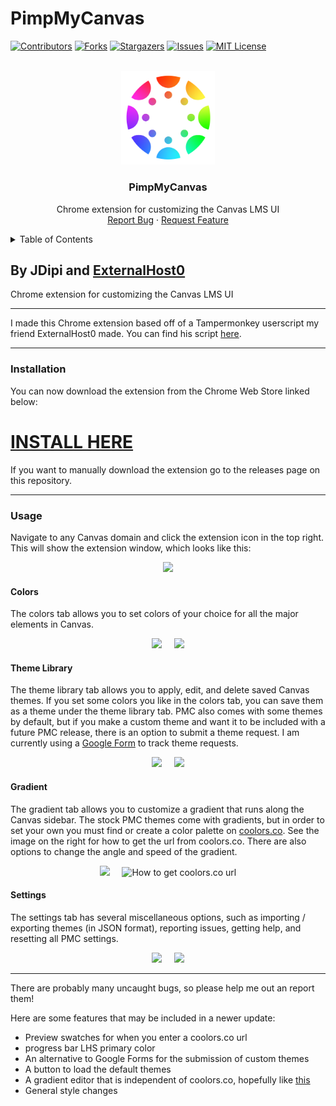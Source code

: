 # PimpMyCanvas

[![Contributors][contributors-shield]][contributors-url]
[![Forks][forks-shield]][forks-url]
[![Stargazers][stars-shield]][stars-url]
[![Issues][issues-shield]][issues-url]
[![MIT License][license-shield]][license-url]



<!-- PROJECT LOGO -->
<br />
<div align="center">
  <a href="https://github.com/JDipi/impMyCanvas">
    <img src="logo.svg" alt="Logo" width="150">
  </a>

<h3 align="center">PimpMyCanvas</h3>

  <p align="center">
Chrome extension for customizing the Canvas LMS UI
    <br />
    <a href="https://github.com/JDipi/impMyCanvas/issues">Report Bug</a>
    ·
    <a href="https://github.com/JDipi/impMyCanvas/issues">Request Feature</a>
  </p>
</div>


<!-- TABLE OF CONTENTS -->
<details>
  <summary>Table of Contents</summary>
  <ol>
    <li>
      <a href="#about-the-project">About The Project</a>
      <ul>
        <li><a href="#built-with">Built With</a></li>
      </ul>
    </li>
    <li>
      <a href="#getting-started">Getting Started</a>
      <ul>
        <li><a href="#prerequisites">Prerequisites</a></li>
        <li><a href="#installation">Installation</a></li>
      </ul>
    </li>
    <li><a href="#usage">Usage</a></li>
    <li><a href="#roadmap">Roadmap</a></li>
    <li><a href="#contributing">Contributing</a></li>
    <li><a href="#license">License</a></li>
    <li><a href="#contact">Contact</a></li>
    <li><a href="#acknowledgments">Acknowledgments</a></li>
  </ol>
</details>

## By JDipi and [ExternalHost0](https://github.com/ExternalHost0)
Chrome extension for customizing the Canvas LMS UI

___

I made this Chrome extension based off of a Tampermonkey userscript my friend ExternalHost0 made. You can find his script [here](https://github.com/ExternalHost0/PimpMyCanvas).

___

### Installation

You can now download the extension from the Chrome Web Store linked below:
# [INSTALL HERE](https://chrome.google.com/webstore/detail/pimpmycanvas/bgpoafmllopbhciofdpjfeoaadfhhhnd)

If you want to manually download the extension go to the releases page on this repository.

___

### Usage

Navigate to any Canvas domain and click the extension icon in the top right. This will show the extension window, which looks like this:
<p align="center">
  <img src="https://user-images.githubusercontent.com/48573618/211132722-ecffa4ae-6085-4497-9698-a15ffa801613.png" />
</p>

#### Colors

The colors tab allows you to set colors of your choice for all the major elements in Canvas.
<p align="center">
  <img src="https://user-images.githubusercontent.com/48573618/211132796-9940bc2e-3da8-404e-af94-d5c9bf8fd982.png" />
  &nbsp;&nbsp;&nbsp;
  <img src="https://user-images.githubusercontent.com/48573618/211132866-1c01cc0a-3b3e-4ffb-999f-6721e812f954.png" />
</p>

#### Theme Library

The theme library tab allows you to apply, edit, and delete saved Canvas themes. If you set some colors you like in the colors tab, you can save them as a theme under the theme library tab. PMC also comes with some themes by default, but if you make a custom theme and want it to be included with a future PMC release, there is an option to submit a theme request. I am currently using a [Google Form](https://docs.google.com/forms/d/e/1FAIpQLSe_UoYmPhYp0attrSOfkD9wTuKcJaYobyLp0afcJ5oBWLiarQ/viewform?usp=sf_link) to track theme requests.
<p align="center">
  <img src="https://user-images.githubusercontent.com/48573618/211132999-a84a1315-5fc6-4c3b-b17d-cf143103d01a.png" />
  &nbsp;&nbsp;&nbsp;
  <img src="https://user-images.githubusercontent.com/48573618/211133169-68d944f3-92b1-451f-895b-4fa6a11743e9.png" />
</p>

#### Gradient

The gradient tab allows you to customize a gradient that runs along the Canvas sidebar. The stock PMC themes come with gradients, but in order to set your own you must find or create a color palette on [coolors.co](https://coolors.co). See the image on the right for how to get the url from coolors.co.
There are also options to change the angle and speed of the gradient.
<p align="center">
  <img src="https://user-images.githubusercontent.com/48573618/211133213-f0d602d3-f0be-4895-9c7c-49b350a00d24.png" />
  &nbsp;&nbsp;&nbsp;
  <img title="How to get coolors.co url" src="https://user-images.githubusercontent.com/48573618/211133564-60259a9c-9d06-44dc-87db-310ce560401f.png" />
</p>

#### Settings

The settings tab has several miscellaneous options, such as importing / exporting themes (in JSON format), reporting issues, getting help, and resetting all PMC settings.

<p align="center">
  <img src="https://user-images.githubusercontent.com/48573618/211133682-9d67f5af-d924-4d47-bf55-67228b84c708.png" />
  &nbsp;&nbsp;&nbsp;
 <img src="https://user-images.githubusercontent.com/48573618/211133702-bda412bd-2056-4241-8c00-c28826de1df9.png" />
</p>

___

There are probably many uncaught bugs, so please help me out an report them!

Here are some features that may be included in a newer update:
 - Preview swatches for when you enter a coolors.co url
 - progress bar LHS primary color
 - An alternative to Google Forms for the submission of custom themes
 - A button to load the default themes
 - A gradient editor that is independent of coolors.co, hopefully like [this](https://cssgradient.io/) 
 - General style changes



[contributors-shield]: https://img.shields.io/github/contributors/JDipi/PimpMyCanvas.svg?style=for-the-badge
[contributors-url]: https://github.com/JDipi/PimpMyCanvas/graphs/contributors
[forks-shield]: https://img.shields.io/github/forks/JDipi/PimpMyCanvas.svg?style=for-the-badge
[forks-url]: https://github.com/JDipi/PimpMyCanvas/network/members
[stars-shield]: https://img.shields.io/github/stars/JDipi/PimpMyCanvas.svg?style=for-the-badge
[stars-url]: https://github.com/JDipi/PimpMyCanvas/stargazers
[issues-shield]: https://img.shields.io/github/issues/JDipi/PimpMyCanvas.svg?style=for-the-badge
[issues-url]: https://github.com/JDipi/PimpMyCanvas/issues
[license-shield]: https://img.shields.io/github/license/JDipi/PimpMyCanvas.svg?style=for-the-badge
[license-url]: https://github.com/JDipi/PimpMyCanvas/blob/master/LICENSE.txt
[linkedin-shield]: https://img.shields.io/badge/-LinkedIn-black.svg?style=for-the-badge&logo=linkedin&colorB=555
[linkedin-url]: https://linkedin.com/in/linkedin_username